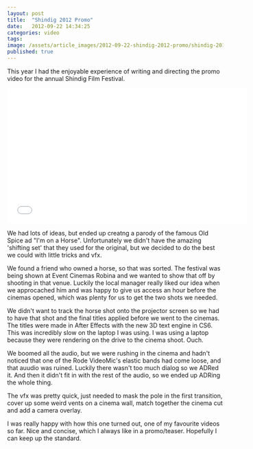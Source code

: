 ```yaml
---
layout: post
title:  "Shindig 2012 Promo"
date:   2012-09-22 14:34:25
categories: video
tags: 
image: /assets/article_images/2012-09-22-shindig-2012-promo/shindig-2012.jpg
published: true
---
```


This year I had the enjoyable experience of writing and directing the promo video for the annual Shindig Film Festival. 

<iframe width="560" height="315" src="//www.youtube.com/embed/MhNXXYaM7mA" frameborder="0" allowfullscreen></iframe>

We had lots of ideas, but ended up creatng a parody of the famous Old Spice ad "I'm on a Horse". Unfortunately we didn't have the amazing 'shifting set' that they used for the original, but we decided to do the best we could with little tricks and vfx.

We found a friend who owned a horse, so that was sorted. The festival was being shown at Event Cinemas Robina and we wanted to show that off by shooting in that venue. Luckily the local manager really liked our idea when we approcached him and was happy to give us access an hour before the cinemas opened, which was plenty for us to get the two shots we needed. 

We didn't want to track the horse shot onto the projector screen so we had to have that shot and the final titles applied before we went to the cinemas. The titles were made in After Effects with the new 3D text engine in CS6. This was incredibly slow on the laptop I was using. I was using a laptop because they were rendering on the drive to the cinema shoot. Ouch.

We boomed all the audio, but we were rushing in the cinema and hadn't noticed that one of the Rode VideoMic's elastic bands had come loose, and that auudio was ruined. Luckily there wasn't too much dialog so we ADRed it. And then it didn't fit in with the rest of the audio, so we ended up ADRing the whole thing. 

The vfx was pretty quick, just needed to mask the pole in the first transition, cover up some weird vents on a cinema wall, match together the cinema cut and add a camera overlay. 

I was really happy with how this one turned out, one of my favourite videos so far. Nice and concise, which I always like in a promo/teaser. Hopefully I can keep up the standard. 